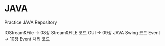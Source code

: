 # JAVA
Practice JAVA Repository

IOStream&File   -> 08장 Stream&FILE 코드
GUI             -> 09장 JAVA Swing 코드
Event           -> 10장 Event 처리 코드
